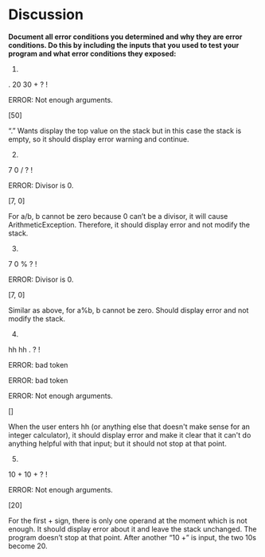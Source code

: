 # Discussion

**Document all error conditions you determined and why they are error
 conditions. Do this by including the inputs that you used to test your
  program and what error conditions they exposed:**

1.
. 20 30 + ? !

ERROR: Not enough arguments.

[50]

“.” Wants display the top value on the stack but in this case the stack is empty, so it should display error warning and continue.

2.
7 0 / ? !

ERROR: Divisor is 0.

[7, 0]

For a/b, b cannot be zero because 0 can’t be a divisor, it will cause ArithmeticException. Therefore, it should display error and not modify the stack.

3.
7 0 % ? !

ERROR: Divisor is 0.

[7, 0]

Similar as above, for a%b, b cannot be zero. Should display error and not modify the stack.

4.
hh hh . ? !

ERROR: bad token

ERROR: bad token

ERROR: Not enough arguments.

[]

When the user enters hh (or anything else that doesn't make sense for an integer calculator), it should display error and make it clear that it can't do anything helpful with that input; but it should not stop at that point.

5.
10 + 10 + ? !

ERROR: Not enough arguments.

[20]

For the first + sign, there is only one operand at the moment which is not enough. It should display error about it and leave the stack unchanged. The program doesn’t stop at that point. After another “10 +” is input, the two 10s become 20.
